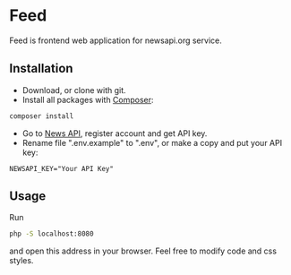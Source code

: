 # Feed

Feed is frontend web application for newsapi.org service.

## Installation

* Download, or clone with git.
* Install all packages with [Composer](https://getcomposer.org/):
```bash
composer install
```

* Go to [News API](https://newsapi.org), register account and get API key.
* Rename file ".env.example" to ".env", or make a copy and put your API key:
```shell
NEWSAPI_KEY="Your API Key"
```

## Usage

Run
```bash
php -S localhost:8080
```

and open this address in your browser.
Feel free to modify code and css styles.
